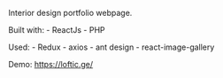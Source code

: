 Interior design portfolio webpage.

Built with:   - ReactJs
              - PHP 
              
Used:     - Redux
          - axios
          - ant design
          - react-image-gallery

Demo: https://loftic.ge/ 

